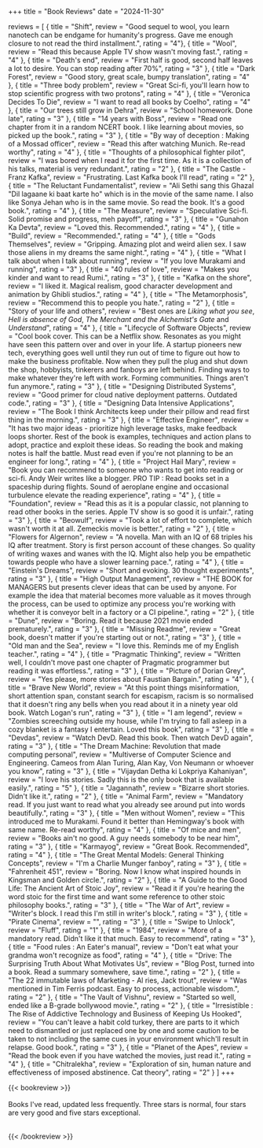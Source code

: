 +++
title = "Book Reviews"
date = "2024-11-30"

reviews = [
  { title = "Shift", review = "Good sequel to wool, you learn nanotech can be endgame for humanity's progress. Gave me enough closure to not read the third installment.", rating = "4"},
  { title = "Wool", review = "Read this because Apple TV show wasn't moving fast.", rating = "4" },
  { title = "Death's end", review = "First half is good, second half leaves a lot to desire. You can stop reading after 70%", rating = "3" },
  { title = "Dark Forest", review = "Good story, great scale, bumpy translation", rating = "4" },
  { title = "Three body problem", review = "Great Sci-fi, you'll learn how to stop scientific progress with two protons", rating = "4" },
  { title = "Veronica Decides To Die", review = "I want to read all books by Coelho", rating = "4" },
  { title = "Our trees still grow in Dehra", review = "School homework. Done late", rating = "3" },
  { title = "14 years with Boss", review = "Read one chapter from it in a random NCERT book. I like learning about movies, so picked up the book.", rating = "3" },
  { title = "By way of deception : Making of a Mossad officer", review = "Read this after watching Munich. Re-read worthy", rating = "4" },
  { title = "Thoughts of a philosophical fighter pilot", review = "I was bored when I read it for the first time. As it is a collection of his talks, material is very redundant.", rating = "2" },
  { title = "The Castle - Franz Kafka", review = "Frustrating. Last Kafka book I'll read", rating = "2" },
  { title = "The Reluctant Fundamentalist", review = "Ali Sethi sang this Ghazal \"Dil lagaane ki baat karte ho\" which is in the movie of the same name. I also like Sonya Jehan who is in the same movie. So read the book. It's a good book.", rating = "4" },
  { title = "The Measure", review = "Speculative Sci-fi. Solid promise and progress, meh payoff", rating = "3" },
  { title = "Gunahon Ka Devta", review = "Loved this. Recommended.", rating = "4" },
  { title = "Build", review = "Recommended.", rating = "4" },
  { title = "Gods Themselves", review = "Gripping. Amazing plot and weird alien sex. I saw those aliens in my dreams the same night.", rating = "4" },
  { title = "What I talk about when I talk about running", review = "If you love Murakami and running", rating = "3" },
  { title = "40 rules of love", review = "Makes you kinder and want to read Rumi.", rating = "3" },
  { title = "Kafka on the shore", review = "I liked it. Magical realism, good character development and animation by Ghibli studios.", rating = "4" },
  { title = "The Metamorphosis", review = "Recommend this to people you hate.", rating = "2" },
  { title = "Story of your life and others", review = "Best ones are _Liking what you see_, _Hell is absence of God_, _The Merchant and the Alchemist's Gate_ and _Understand_", rating = "4" },
  { title = "Lifecycle of Software Objects", review = "Cool book cover. This can be a Netflix show. Resonates as you might have seen this pattern over and over in your life. A startup pioneers new tech, everything goes well until they run out of time to figure out how to make the business profitable. Now when they pull the plug and shut down the shop, hobbyists, tinkerers and fanboys are left behind. Finding ways to make whatever they're left with work. Forming communities. Things aren't fun anymore.", rating = "3" },
  { title = "Designing Distributed Systems", review = "Good primer for cloud native deployment patterns. Outdated code.", rating = "3" },
  { title = "Designing Data Intensive Applications", review = "The Book I think Architects keep under their pillow and read first thing in the morning.", rating = "3" },
  { title = "Effective Engineer", review = "It has two major ideas - prioritize high leverage tasks, make feedback loops shorter. Rest of the book is examples, techniques and action plans to adopt, practice and exploit these ideas. So reading the book and making notes is half the battle. Must read even if you're not planning to be an engineer for long.", rating = "4" },
  { title = "Project Hail Mary", review = "Book you can recommend to someone who wants to get into reading or sci-fi. Andy Weir writes like a blogger. PRO TIP : Read books set in a spaceship during flights. Sound of aeroplane engine and occasional turbulence elevate the reading experience", rating = "4" },
  { title = "Foundation", review = "Read this as it is a popular classic, not planning to read other books in the series. Apple TV show is so good it is unfair.", rating = "3" },
  { title = "Beowulf", review = "Took a lot of effort to complete, which wasn't worth it at all. Zemeckis movie is better.", rating = "2" },
  { title = "Flowers for Algernon", review = "A novella. Man with an IQ of 68 triples his IQ after treatment. Story is first person account of these changes. So quality of writing waxes and wanes with the IQ. Might also help you be empathetic towards people who have a slower learning pace.", rating = "4" },
  { title = "Einstein's Dreams", review = "Short and evoking. 30 thought experiments", rating = "3" },
  { title = "High Output Management", review = "THE BOOK for MANAGERS but presents clever ideas that can be used by anyone. For example the idea that material becomes more valuable as it moves through the process, can be used to optimize any process you're working with whether it is conveyor belt in a factory or a CI pipeline.", rating = "2" },
  { title = "Dune", review = "Boring. Read it because 2021 movie ended prematurely.", rating = "3" },
  { title = "Missing Readme", review = "Great book, doesn't matter if you're starting out or not.", rating = "3" },
  { title = "Old man and the Sea", review = "I love this. Reminds me of my English teacher.", rating = "4" },
  { title = "Pragmatic Thinking", review = "Written well, I couldn't move past one chapter of Pragmatic programmer but reading it was effortless.", rating = "3" },
  { title = "Picture of Dorian Grey", review = "Yes please, more stories about Faustian Bargain.", rating = "4" },
  { title = "Brave New World", review = "At this point things misinformation, short attention span, constant search for escapism, racism is so normalised that it doesn't ring any bells when you read about it in a ninety year old book. Watch Logan's run", rating = "3" },
  { title = "I am legend", review = "Zombies screeching outside my house, while I'm trying to fall asleep in a cozy blanket is a fantasy I entertain. Loved this book", rating = "3" },
  { title = "Devdas", review = "Watch DevD. Read this book. Then watch DevD again", rating = "3" },
  { title = "The Dream Machine: Revolution that made computing personal", review = "Multiverse of Computer Science and Engineering. Cameos from Alan Turing, Alan Kay, Von Neumann or whoever you know", rating = "3" },
  { title = "Vijaydan Detha ki Lokpriya Kahaniyan", review = "I love his stories. Sadly this is the only book that is available easily.", rating = "5" },
  { title = "Jagannath", review = "Bizarre short stories. Didn't like it.", rating = "2" },
  { title = "Animal Farm", review = "Mandatory read. If you just want to read what you already see around put into words beautifully.", rating = "3" },
  { title = "Men without Women", review = "This introduced me to Murakami. Found it better than Hemingway's book with same name. Re-read worthy", rating = "4" },
  { title = "Of mice and men", review = "Books ain't no good. A guy needs somebody to be near him", rating = "3" },
  { title = "Karmayog", review = "Great Book. Recommended", rating = "4" },
  { title = "The Great Mental Models: General Thinking Concepts", review = "I'm a Charlie Munger fanboy", rating = "3" },
  { title = "Fahrenheit 451", review = "Boring. Now I know what inspired hounds in Kingsman and Golden circle.", rating = "2" },
  { title = "A Guide to the Good Life: The Ancient Art of Stoic Joy", review = "Read it if you're hearing the word stoic for the first time and want some reference to other stoic philosophy books.", rating = "3" },
  { title = "The War of Art", review = "Writer's block. I read this I'm still in writer's block.", rating = "3" },
  { title = "Pirate Cinema", review = "", rating = "3" },
  { title = "Swipe to Unlock", review = "Fluff", rating = "1" },
  { title = "1984", review = "More of a mandatory read. Didn't like it that much. Easy to recommend", rating = "3" },
  { title = "Food rules : An Eater's manual", review = "Don't eat what your grandma won't recognize as food", rating = "4" },
  { title = "Drive: The Surprising Truth About What Motivates Us", review = "Blog Post, turned into a book. Read a summary somewhere, save time.", rating = "2" },
  { title = "The 22 immutable laws of Marketing - Al ries, Jack trout", review = "Was mentioned in Tim Ferris podcast. Easy to process, actionable wisdom.", rating = "2" },
  { title = "The Vault of Vishnu", review = "Started so well, ended like a B-grade bollywood movie.", rating = "2" },
  { title = "Irresistible : The Rise of Addictive Technology and Business of Keeping Us Hooked", review = "You can't leave a habit cold turkey, there are parts to it which need to dismantled or just replaced one by one and some caution to be taken to not including the same cues in your environment which'll result in relapse. Good book.", rating = "3" },
  { title = "Planet of the Apes", review = "Read the book even if you have watched the movies, just read it.", rating = "4" },
  { title = "Chitralekha", review = "Exploration of sin, human nature and effectiveness of imposed abstinence. Cat theory", rating = "2" }
]
+++

{{< bookreview >}}
<br>
<br>
Books I've read, updated less frequently. Three stars is normal, four stars are very good and five stars exceptional.
<br>
<br>



{{< /bookreview >}}
